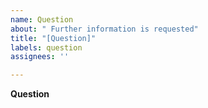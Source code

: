 ```yaml
---
name: Question
about: " Further information is requested"
title: "[Question]"
labels: question
assignees: ''

---
```


**Question**
